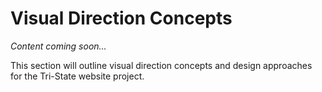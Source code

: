 # Visual Direction Concepts

*Content coming soon...*

This section will outline visual direction concepts and design approaches for the Tri-State website project.
